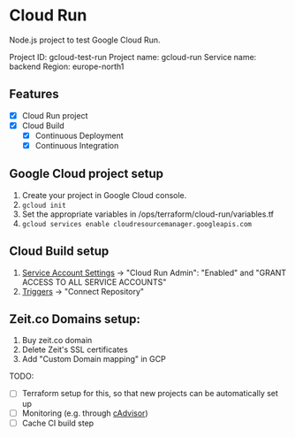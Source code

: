 # Cloud Run

Node.js project to test Google Cloud Run.

Project ID: gcloud-test-run
Project name: gcloud-run
Service name: backend
Region: europe-north1

## Features

- [x] Cloud Run project
- [x] Cloud Build
  - [x] Continuous Deployment
  - [x] Continuous Integration

## Google Cloud project setup

1. Create your project in Google Cloud console.
2. `gcloud init`
3. Set the appropriate variables in /ops/terraform/cloud-run/variables.tf
4. `gcloud services enable cloudresourcemanager.googleapis.com`

## Cloud Build setup

1. [Service Account Settings](https://console.cloud.google.com/cloud-build/settings?_ga=2.236470785.1229268789.1585354558-2078502783.1565611039) ->
   "Cloud Run Admin": "Enabled" and "GRANT ACCESS TO ALL SERVICE ACCOUNTS"
2. [Triggers](https://console.cloud.google.com/cloud-build/triggers) -> "Connect Repository"

## Zeit.co Domains setup:

1. Buy zeit.co domain
2. Delete Zeit's SSL certificates
3. Add "Custom Domain mapping" in GCP

TODO:

- [ ] Terraform setup for this, so that new projects can be automatically set up
- [ ] Monitoring (e.g. through [cAdvisor](https://github.com/google/cadvisor))
- [ ] Cache CI build step
